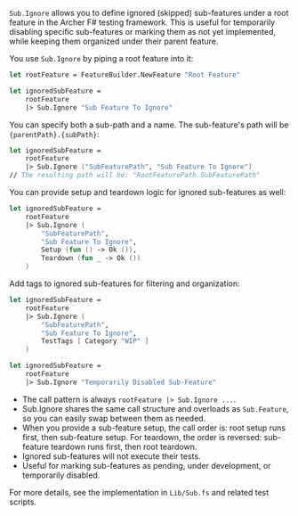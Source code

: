 
<!-- (dl
(section-meta
    (title Using `Sub.Ignore` in Archer.Arrow)
)
) -->

`Sub.Ignore` allows you to define ignored (skipped) sub-features under a root feature in the Archer F# testing framework. This is useful for temporarily disabling specific sub-features or marking them as not yet implemented, while keeping them organized under their parent feature.

<!-- (dl (# Basic Usage)) -->

You use `Sub.Ignore` by piping a root feature into it:

```fsharp
let rootFeature = FeatureBuilder.NewFeature "Root Feature"

let ignoredSubFeature =
    rootFeature
    |> Sub.Ignore "Sub Feature To Ignore"
```

<!-- (dl (# With Path and Name)) -->

You can specify both a sub-path and a name. The sub-feature's path will be `{parentPath}.{subPath}`:

```fsharp
let ignoredSubFeature =
    rootFeature
    |> Sub.Ignore ("SubFeaturePath", "Sub Feature To Ignore")
// The resulting path will be: "RootFeaturePath.SubFeaturePath"
```

<!-- (dl (# With Setup and/or Teardown)) -->

You can provide setup and teardown logic for ignored sub-features as well:

```fsharp
let ignoredSubFeature =
    rootFeature
    |> Sub.Ignore (
        "SubFeaturePath",
        "Sub Feature To Ignore",
        Setup (fun () -> Ok ()),
        Teardown (fun _ -> Ok ())
    )
```

<!-- (dl (# With Tags)) -->

Add tags to ignored sub-features for filtering and organization:

```fsharp
let ignoredSubFeature =
    rootFeature
    |> Sub.Ignore (
        "SubFeaturePath",
        "Sub Feature To Ignore",
        TestTags [ Category "WIP" ]
    )
```

<!-- (dl (# Minimal Example)) -->

```fsharp
let ignoredSubFeature =
    rootFeature
    |> Sub.Ignore "Temporarily Disabled Sub-Feature"
```

<!-- (dl (# Notes)) -->
- The call pattern is always `rootFeature |> Sub.Ignore ...`.
- Sub.Ignore shares the same call structure and overloads as `Sub.Feature`, so you can easily swap between them as needed.
- When you provide a sub-feature setup, the call order is: root setup runs first, then sub-feature setup. For teardown, the order is reversed: sub-feature teardown runs first, then root teardown.
- Ignored sub-features will not execute their tests.
- Useful for marking sub-features as pending, under development, or temporarily disabled.

For more details, see the implementation in `Lib/Sub.fs` and related test scripts.
